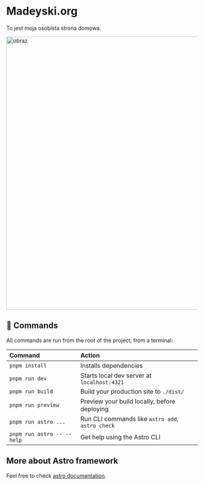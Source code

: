 # Madeyski.org

To jest moja osobista strona domowa.

<img width="1178" height="718" alt="obraz" src="https://github.com/user-attachments/assets/b3fab9ac-3abf-441b-baaf-3cc27700eb26" />


## 🧞 Commands

All commands are run from the root of the project, from a terminal:

| Command                    | Action                                           |
| :------------------------- | :----------------------------------------------- |
| `pnpm install`             | Installs dependencies                            |
| `pnpm run dev`             | Starts local dev server at `localhost:4321`      |
| `pnpm run build`           | Build your production site to `./dist/`          |
| `pnpm run preview`         | Preview your build locally, before deploying     |
| `pnpm run astro ...`       | Run CLI commands like `astro add`, `astro check` |
| `pnpm run astro -- --help` | Get help using the Astro CLI                     |

## More about Astro framework

Feel free to check [astro documentation](https://docs.astro.build).
